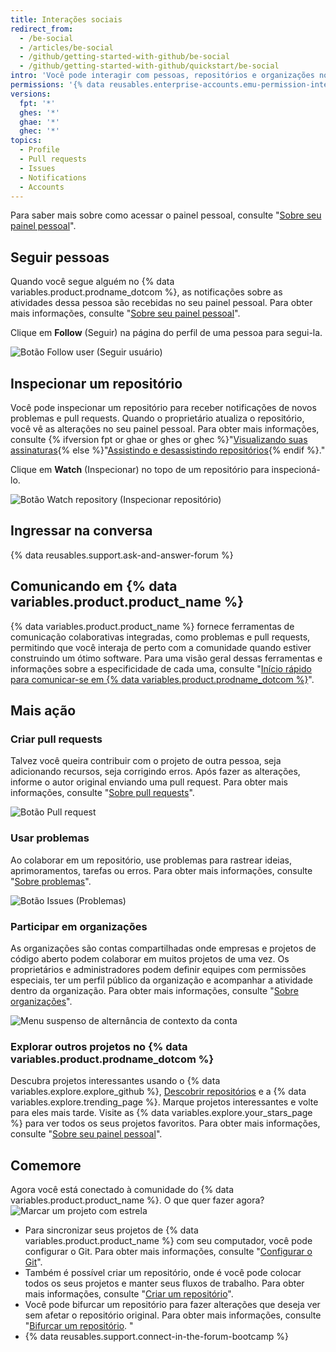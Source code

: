 ```yaml
---
title: Interações sociais
redirect_from:
  - /be-social
  - /articles/be-social
  - /github/getting-started-with-github/be-social
  - /github/getting-started-with-github/quickstart/be-social
intro: 'Você pode interagir com pessoas, repositórios e organizações no {% data variables.product.prodname_dotcom %}. Veja em seu painel pessoal no que as outras pessoas estão trabalhando e com quem estão se conectando.'
permissions: '{% data reusables.enterprise-accounts.emu-permission-interact %}'
versions:
  fpt: '*'
  ghes: '*'
  ghae: '*'
  ghec: '*'
topics:
  - Profile
  - Pull requests
  - Issues
  - Notifications
  - Accounts
---
```


Para saber mais sobre como acessar o painel pessoal, consulte "[Sobre seu painel pessoal](/articles/about-your-personal-dashboard)".

## Seguir pessoas

Quando você segue alguém no {% data variables.product.prodname_dotcom %}, as notificações sobre as atividades dessa pessoa são recebidas no seu painel pessoal. Para obter mais informações, consulte "[Sobre seu painel pessoal](/articles/about-your-personal-dashboard)".

Clique em **Follow** (Seguir) na página do perfil de uma pessoa para segui-la.

![Botão Follow user (Seguir usuário)](/assets/images/help/profile/follow-user-button.png)

## Inspecionar um repositório

Você pode inspecionar um repositório para receber notificações de novos problemas e pull requests. Quando o proprietário atualiza o repositório, você vê as alterações no seu painel pessoal. Para obter mais informações, consulte {% ifversion fpt or ghae or ghes or ghec %}"[Visualizando suas assinaturas](/github/managing-subscriptions-and-notifications-on-github/viewing-your-subscriptions){% else %}"[Assistindo e desassistindo repositórios](/github/receiving-notifications-about-activity-on-github/watching-and-unwatching-repositories){% endif %}."

Clique em **Watch** (Inspecionar) no topo de um repositório para inspecioná-lo.

![Botão Watch repository (Inspecionar repositório)](/assets/images/help/repository/repo-actions-watch.png)

## Ingressar na conversa

{% data reusables.support.ask-and-answer-forum %}

## Comunicando em {% data variables.product.product_name %}

{% data variables.product.product_name %} fornece ferramentas de comunicação colaborativas integradas, como problemas e pull requests, permitindo que você interaja de perto com a comunidade quando estiver construindo um ótimo software. Para uma visão geral dessas ferramentas e informações sobre a especificidade de cada uma, consulte "[Início rápido para comunicar-se em {% data variables.product.prodname_dotcom %}](/github/collaborating-with-issues-and-pull-requests/quickstart-for-communicating-on-github)".

## Mais ação

### Criar pull requests

 Talvez você queira contribuir com o projeto de outra pessoa, seja adicionando recursos, seja corrigindo erros. Após fazer as alterações, informe o autor original enviando uma pull request. Para obter mais informações, consulte "[Sobre pull requests](/pull-requests/collaborating-with-pull-requests/proposing-changes-to-your-work-with-pull-requests/about-pull-requests)".

 ![Botão Pull request](/assets/images/help/repository/repo-actions-pullrequest.png)

### Usar problemas

Ao colaborar em um repositório, use problemas para rastrear ideias, aprimoramentos, tarefas ou erros. Para obter mais informações, consulte "[Sobre problemas](/articles/about-issues/)".

![Botão Issues (Problemas)](/assets/images/help/repository/repo-tabs-issues.png)

### Participar em organizações

As organizações são contas compartilhadas onde empresas e projetos de código aberto podem colaborar em muitos projetos de uma vez. Os proprietários e administradores podem definir equipes com permissões especiais, ter um perfil público da organização e acompanhar a atividade dentro da organização. Para obter mais informações, consulte "[Sobre organizações](/articles/about-organizations/)".

![Menu suspenso de alternância de contexto da conta](/assets/images/help/overview/dashboard-contextswitcher.png)

### Explorar outros projetos no {% data variables.product.prodname_dotcom %}

Descubra projetos interessantes usando o {% data variables.explore.explore_github %}, [Descobrir repositórios](https://github.com/explore) e a {% data variables.explore.trending_page %}. Marque projetos interessantes e volte para eles mais tarde. Visite as {% data variables.explore.your_stars_page %} para ver todos os seus projetos favoritos.  Para obter mais informações, consulte "[Sobre seu painel pessoal](/articles/about-your-personal-dashboard/)".

## Comemore

Agora você está conectado à comunidade do {% data variables.product.product_name %}. O que quer fazer agora? ![Marcar um projeto com estrela](/assets/images/help/stars/star-a-project.png)


- Para sincronizar seus projetos de {% data variables.product.product_name %} com seu computador, você pode configurar o Git. Para obter mais informações, consulte "[Configurar o Git](/articles/set-up-git)".
- Também é possível criar um repositório, onde é você pode colocar todos os seus projetos e manter seus fluxos de trabalho. Para obter mais informações, consulte "[Criar um repositório](/articles/create-a-repo)".
- Você pode bifurcar um repositório para fazer alterações que deseja ver sem afetar o repositório original. Para obter mais informações, consulte "[Bifurcar um repositório](/articles/fork-a-repo). "
- {% data reusables.support.connect-in-the-forum-bootcamp %}
